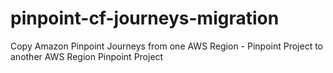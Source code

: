 # pinpoint-cf-journeys-migration
Copy Amazon Pinpoint Journeys from one AWS Region - Pinpoint Project to another AWS Region Pinpoint Project
